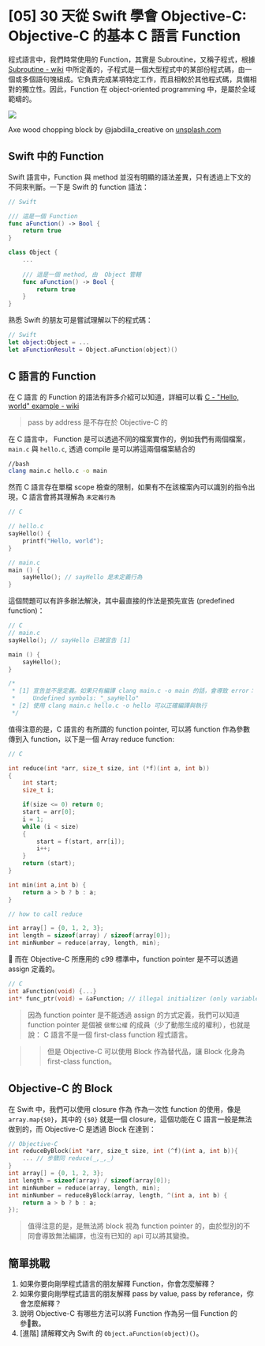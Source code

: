 # [05] 30 天從 Swift 學會 Objective-C: Objective-C 的基本 C 語言 Function

程式語言中，我們時常使用的 Function，其實是 Subroutine，又稱子程式，根據 [Subroutine - wiki](https://en.wikipedia.org/wiki/Subroutine) 中所定義的，子程式是一個大型程式中的某部份程式碼，由一個或多個語句塊組成。它負責完成某項特定工作，而且相較於其他程式碼，具備相對的獨立性。因此，Function 在 object-oriented programming 中，是屬於全域範疇的。

![](https://images.unsplash.com/photo-1545476745-9211a9e7cca8?ixlib=rb-1.2.1&ixid=eyJhcHBfaWQiOjEyMDd9&auto=format&fit=crop&w=2250&q=80)

Axe wood chopping block by @jabdilla_creative on [unsplash.com](https://unsplash.com/photos/jZWmw6007EY)

## Swift 中的 Function
Swift 語言中，Function 與 method 並沒有明顯的語法差異，只有透過上下文的不同來判斷。一下是 Swift 的 function 語法：
```swift
// Swift

/// 這是一個 Function
func aFunction() -> Bool {
    return true
}

class Object {
    ...
    
    /// 這是一個 method, 由  Object 管轄
    func aFunction() -> Bool {
        return true
    }
}
```

熟悉 Swift 的朋友可是嘗試理解以下的程式碼：
```swift
// Swift
let object:Object = ...
let aFunctionResult = Object.aFunction(object)()
```

## C 語言的 Function
在 C 語言 的 Function 的語法有許多介紹可以知道，詳細可以看 [C - "Hello, world" example - wiki ](https://en.wikipedia.org/wiki/C_(programming_language)#%22Hello,_world%22_example)

> pass by address 是不存在於  Objective-C 的

在 C 語言中， Function 是可以透過不同的檔案實作的，例如我們有兩個檔案，`main.c` 與 `hello.c`, 透過 compile 是可以將這兩個檔案結合的
```bash
//bash 
clang main.c hello.c -o main
```

然而 C 語言存在單檔 scope 檢查的限制，如果有不在該檔案內可以識別的指令出現，C 語言會將其理解為 `未定義行為`


```C
// C 

// hello.c
sayHello() {
    printf("Hello, world");
}

// main.c
main () {
    sayHello(); // sayHello 是未定義行為
}
```

這個問題可以有許多辦法解決，其中最直接的作法是預先宣告 (predefined function)：
```C
// C
// main.c
sayHello(); // sayHello 已被宣告 [1]

main () {
    sayHello();
}

/*
 * [1] 宣告並不是定義。如果只有編譯 clang main.c -o main 的話，會導致 error：
 *     Undefined symbols: "_sayHello"
 * [2] 使用 clang main.c hello.c -o hello 可以正確編譯與執行
 */
```

值得注意的是，C 語言的 有所謂的 function pointer, 可以將  function 作為參數傳到入 function，以下是一個 Array reduce function:

```c
// C 

int reduce(int *arr, size_t size, int (*f)(int a, int b))
{
    int start;
    size_t i;

    if(size <= 0) return 0;
    start = arr[0];
    i = 1;
    while (i < size)
    {
        start = f(start, arr[i]);
        i++;
    }
    return (start);
}

int min(int a,int b) {
    return a > b ? b : a;
}

// how to call reduce

int array[] = {0, 1, 2, 3};
int length = sizeof(array) / sizeof(array[0]);
int minNumber = reduce(array, length, min); 
```

而在  Objective-C 所應用的 c99 標準中，function pointer 是不可以透過 assign 定義的。
```C
// C
int aFunction(void) {...}
int* func_ptr(void) = &aFunction; // illegal initializer (only variables can be initialized)
```
> 因為 function pointer 是不能透過 assign 的方式定義，我們可以知道 function pointer 是個被 `傂奪公權` 的成員（少了動態生成的權利），也就是說： C 語言不是一個 first-class function 程式語言。 

>> 但是 Objective-C 可以使用 Block 作為替代品，讓 Block 化身為  first-class function。

##  Objective-C 的 Block
在 Swift 中，我們可以使用 closure 作為 作為一次性 function 的使用，像是 `array.map{$0}`，其中的 `{$0}` 就是一個 closure，這個功能在 C 語言一般是無法做到的，而 Objective-C 是透過 Block 在達到：

```Objective-C
// Objective-C
int reduceByBlock(int *arr, size_t size, int (^f)(int a, int b)){ 
    ... // 步驟同 reduce(_,_,_)
}
int array[] = {0, 1, 2, 3};
int length = sizeof(array) / sizeof(array[0]);
int minNumber = reduce(array, length, min);
int minNumber = reduceByBlock(array, length, ^(int a, int b) {
    return a > b ? b : a;
});
```

> 值得注意的是，是無法將 block 視為  function pointer 的，由於型別的不同會導致無法編譯，也沒有已知的 api 可以將其變換。




## 簡單挑戰

1. 如果你要向剛學程式語言的朋友解釋 Function，你會怎麼解釋？
2. 如果你要向剛學程式語言的朋友解釋  pass by value, pass by referance，你會怎麼解釋？
3. 說明  Objective-C 有哪些方法可以將 Function 作為另一個 Function 的參數。 
4. [進階] 請解釋文內 Swift 的 `Object.aFunction(object)()`。

